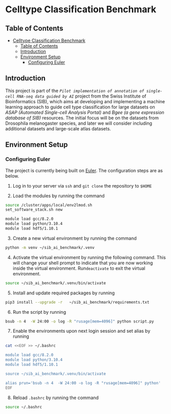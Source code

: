 # Celltype Classification Benchmark

## Table of Contents

- [Celltype Classification Benchmark](#celltype-classification-benchmark)
  - [Table of Contents](#table-of-contents)
  - [Introduction](#introduction)
  - [Environment Setup](#environment-setup)
    - [Configuring Euler](#configuring-euler)

## Introduction

 This project is part of the *`Pilot implementation of annotation of single-cell RNA-seq data guided by AI`* project from the Swiss Institute of Bioinformatics (SIB), which aims at developing and implementing a machine learning approach to guide cell type classification for large datasets on *ASAP (Automated Single-cell Analysis Portal)* and *Bgee (a gene expression database of SIB)* resources. The initial focus will be on the datasets from Drosophila melanogaster species, and later we will consider including additional datasets and large-scale atlas datasets.

## Environment Setup

### Configuring Euler

The project is currently being built on [Euler](https://scicomp.ethz.ch/wiki/Euler). The configuration steps are as below.

1. Log in to your server via `ssh` and `git clone` the repository to `$HOME`

2. Load the  modules by running the command

```bash
source /cluster/apps/local/env2lmod.sh
set_software_stack.sh new

module load gcc/8.2.0 
module load python/3.10.4
module load hdf5/1.10.1
```

3. Create a new virtual environment by running the command

```bash
python -m venv ~/sib_ai_benchmark/.venv
```

4. Activate the virtual environment by running the following command. This will change your shell prompt to indicate that you are now working inside the virtual environment. Run`deactivate`  to exit the virtual environment.

```bash
source ~/sib_ai_benchmark/.venv/bin/activate
```

5. Install and update required packages by running

```bash
pip3 install --upgrade -r   ~/sib_ai_benchmark/requirements.txt
```

6. Run the script by running
  
```bash
bsub -n 4  -W 24:00 -o log -R "rusage[mem=4096]" python script.py
```

7. Enable the environments upon next login session and set alias by running

```bash
cat <<EOF >> ~/.bashrc

module load gcc/8.2.0 
module load python/3.10.4
module load hdf5/1.10.1

source ~/sib_ai_benchmark/.venv/bin/activate

alias prun='bsub -n 4  -W 24:00 -o log -R "rusage[mem=4096]" python'
EOF
```

8. Reload  `.bashrc`  by running the command

```bash
source ~/.bashrc
```
